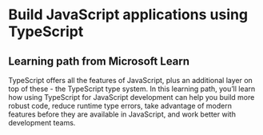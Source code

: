 # Build JavaScript applications using TypeScript
## Learning path from Microsoft Learn

TypeScript offers all the features of JavaScript, plus an additional layer on top of these - the TypeScript type system. In this learning path, you’ll learn how using TypeScript for JavaScript development can help you build more robust code, reduce runtime type errors, take advantage of modern features before they are available in JavaScript, and work better with development teams.